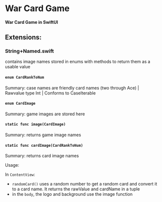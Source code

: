 # War Card Game
#### War Card Game in SwiftUI


## Extensions:

### String+Named.swift

contains image names stored in enums with methods to return them as a usable value

#### `enum CardRankToNum`
Summary: case names are friendly card names (two through Ace) | Rawvalue type Int | Conforms to CaseIterable

#### `enum CardImage`
Summary: game images are stored here

#### `static func image(CardImage)`
Summary: returns game image names

#### `static func cardImage(CardRankToNum)`
Summary: returns card image names

Usage:

In `ContentView`:

  * `randomCard()` uses a random number to get a random card and convert it to a card name. It returns the rawValue and cardName in a tuple  
  * in the `body`, the logo and background use the image function





